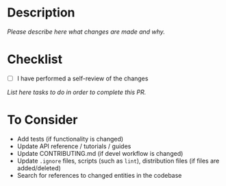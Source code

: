 # Description

*Please describe here what changes are made and why.*

# Checklist

- [ ] I have performed a self-review of the changes

*List here tasks to do in order to complete this PR.*

# To Consider

- Add tests (if functionality is changed)
- Update API reference / tutorials / guides
- Update CONTRIBUTING.md (if devel workflow is changed)
- Update `.ignore` files, scripts (such as `lint`), distribution files (if files are added/deleted)
- Search for references to changed entities in the codebase